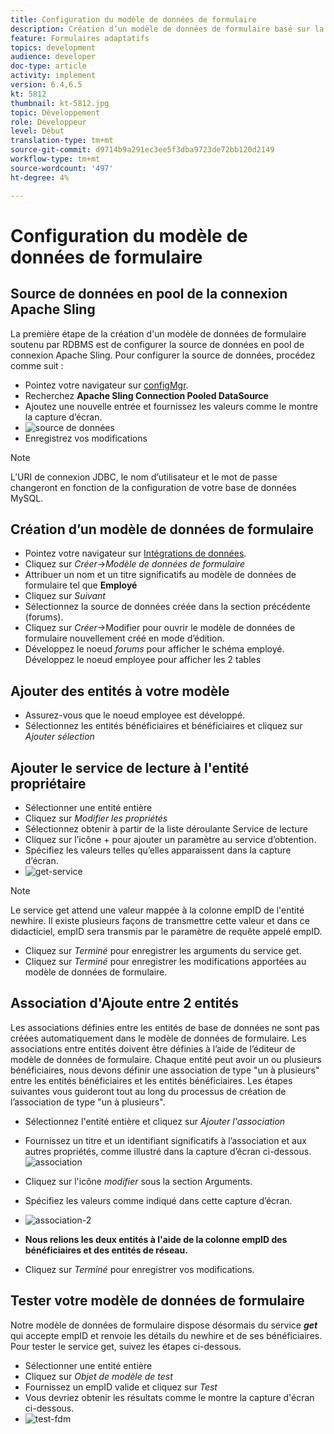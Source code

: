 ```yaml
---
title: Configuration du modèle de données de formulaire
description: Création d’un modèle de données de formulaire basé sur la source de données RDBMS
feature: Formulaires adaptatifs
topics: development
audience: developer
doc-type: article
activity: implement
version: 6.4,6.5
kt: 5812
thumbnail: kt-5812.jpg
topic: Développement
role: Développeur
level: Début
translation-type: tm+mt
source-git-commit: d9714b9a291ec3ee5f3dba9723de72bb120d2149
workflow-type: tm+mt
source-wordcount: '497'
ht-degree: 4%

---
```




# Configuration du modèle de données de formulaire

## Source de données en pool de la connexion Apache Sling

La première étape de la création d&#39;un modèle de données de formulaire soutenu par RDBMS est de configurer la source de données en pool de connexion Apache Sling. Pour configurer la source de données, procédez comme suit :

* Pointez votre navigateur sur [configMgr](http://localhost:4502/system/console/configMgr).
* Recherchez **Apache Sling Connection Pooled DataSource**
* Ajoutez une nouvelle entrée et fournissez les valeurs comme le montre la capture d’écran.
* ![source de données](assets/data-source.png)
* Enregistrez vos modifications

>[!NOTE]
>L’URI de connexion JDBC, le nom d’utilisateur et le mot de passe changeront en fonction de la configuration de votre base de données MySQL.


## Création d’un modèle de données de formulaire

* Pointez votre navigateur sur [Intégrations de données](http://localhost:4502/aem/forms.html/content/dam/formsanddocuments-fdm).
* Cliquez sur _Créer_->_Modèle de données de formulaire_
* Attribuer un nom et un titre significatifs au modèle de données de formulaire tel que **Employé**
* Cliquez sur _Suivant_
* Sélectionnez la source de données créée dans la section précédente (forums).
* Cliquez sur _Créer_->Modifier pour ouvrir le modèle de données de formulaire nouvellement créé en mode d’édition.
* Développez le noeud _forums_ pour afficher le schéma employé. Développez le noeud employee pour afficher les 2 tables

## Ajouter des entités à votre modèle

* Assurez-vous que le noeud employee est développé.
* Sélectionnez les entités bénéficiaires et bénéficiaires et cliquez sur _Ajouter sélection_

## Ajouter le service de lecture à l&#39;entité propriétaire

* Sélectionner une entité entière
* Cliquez sur _Modifier les propriétés_
* Sélectionnez obtenir à partir de la liste déroulante Service de lecture
* Cliquez sur l’icône + pour ajouter un paramètre au service d’obtention.
* Spécifiez les valeurs telles qu’elles apparaissent dans la capture d’écran.
* ![get-service](assets/get-service.png)
>[!NOTE]
> Le service get attend une valeur mappée à la colonne empID de l&#39;entité newhire. Il existe plusieurs façons de transmettre cette valeur et dans ce didacticiel, empID sera transmis par le paramètre de requête appelé empID.
* Cliquez sur _Terminé_ pour enregistrer les arguments du service get.
* Cliquez sur _Terminé_ pour enregistrer les modifications apportées au modèle de données de formulaire.

## Association d&#39;Ajoute entre 2 entités

Les associations définies entre les entités de base de données ne sont pas créées automatiquement dans le modèle de données de formulaire. Les associations entre entités doivent être définies à l’aide de l’éditeur de modèle de données de formulaire. Chaque entité peut avoir un ou plusieurs bénéficiaires, nous devons définir une association de type &quot;un à plusieurs&quot; entre les entités bénéficiaires et les entités bénéficiaires.
Les étapes suivantes vous guideront tout au long du processus de création de l’association de type &quot;un à plusieurs&quot;.

* Sélectionnez l&#39;entité entière et cliquez sur _Ajouter l&#39;association_
* Fournissez un titre et un identifiant significatifs à l’association et aux autres propriétés, comme illustré dans la capture d’écran ci-dessous.
   ![association](assets/association-entities-1.png)

* Cliquez sur l&#39;icône _modifier_ sous la section Arguments.

* Spécifiez les valeurs comme indiqué dans cette capture d’écran.
* ![association-2](assets/association-entities.png)
* **Nous relions les deux entités à l&#39;aide de la colonne empID des bénéficiaires et des entités de réseau.**
* Cliquez sur _Terminé_ pour enregistrer vos modifications.

## Tester votre modèle de données de formulaire

Notre modèle de données de formulaire dispose désormais du service **_get_** qui accepte empID et renvoie les détails du newhire et de ses bénéficiaires. Pour tester le service get, suivez les étapes ci-dessous.

* Sélectionner une entité entière
* Cliquez sur _Objet de modèle de test_
* Fournissez un empID valide et cliquez sur _Test_
* Vous devriez obtenir les résultats comme le montre la capture d&#39;écran ci-dessous.
* ![test-fdm](assets/test-form-data-model.png)
